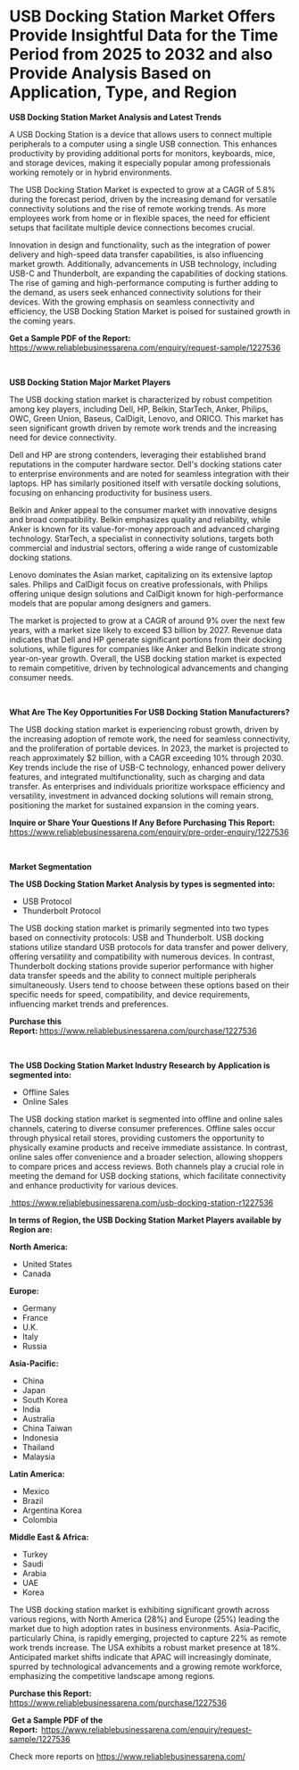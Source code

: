 <p><h1>USB Docking Station Market Offers Provide Insightful Data for the Time Period from 2025 to 2032 and also Provide Analysis Based on Application, Type, and Region</h1></p><p><strong>USB Docking Station Market Analysis and Latest Trends</strong></p>
<p><p>A USB Docking Station is a device that allows users to connect multiple peripherals to a computer using a single USB connection. This enhances productivity by providing additional ports for monitors, keyboards, mice, and storage devices, making it especially popular among professionals working remotely or in hybrid environments. </p><p>The USB Docking Station Market is expected to grow at a CAGR of 5.8% during the forecast period, driven by the increasing demand for versatile connectivity solutions and the rise of remote working trends. As more employees work from home or in flexible spaces, the need for efficient setups that facilitate multiple device connections becomes crucial. </p><p>Innovation in design and functionality, such as the integration of power delivery and high-speed data transfer capabilities, is also influencing market growth. Additionally, advancements in USB technology, including USB-C and Thunderbolt, are expanding the capabilities of docking stations. The rise of gaming and high-performance computing is further adding to the demand, as users seek enhanced connectivity solutions for their devices. With the growing emphasis on seamless connectivity and efficiency, the USB Docking Station Market is poised for sustained growth in the coming years.</p></p>
<p><strong>Get a Sample PDF of the Report:&nbsp;</strong> <a href="https://www.reliablebusinessarena.com/enquiry/request-sample/1227536?utm_campaign=3138&utm_medium=2&utm_source=Github&utm_content=ia&utm_term=06042025&utm_id=usb-docking-station">https://www.reliablebusinessarena.com/enquiry/request-sample/1227536</a></p>
<p>&nbsp;</p>
<p><strong>USB Docking Station Major Market Players</strong></p>
<p><p>The USB docking station market is characterized by robust competition among key players, including Dell, HP, Belkin, StarTech, Anker, Philips, OWC, Green Union, Baseus, CalDigit, Lenovo, and ORICO. This market has seen significant growth driven by remote work trends and the increasing need for device connectivity.</p><p>Dell and HP are strong contenders, leveraging their established brand reputations in the computer hardware sector. Dell's docking stations cater to enterprise environments and are noted for seamless integration with their laptops. HP has similarly positioned itself with versatile docking solutions, focusing on enhancing productivity for business users.</p><p>Belkin and Anker appeal to the consumer market with innovative designs and broad compatibility. Belkin emphasizes quality and reliability, while Anker is known for its value-for-money approach and advanced charging technology. StarTech, a specialist in connectivity solutions, targets both commercial and industrial sectors, offering a wide range of customizable docking stations.</p><p>Lenovo dominates the Asian market, capitalizing on its extensive laptop sales. Philips and CalDigit focus on creative professionals, with Philips offering unique design solutions and CalDigit known for high-performance models that are popular among designers and gamers.</p><p>The market is projected to grow at a CAGR of around 9% over the next few years, with a market size likely to exceed $3 billion by 2027. Revenue data indicates that Dell and HP generate significant portions from their docking solutions, while figures for companies like Anker and Belkin indicate strong year-on-year growth. Overall, the USB docking station market is expected to remain competitive, driven by technological advancements and changing consumer needs.</p></p>
<p>&nbsp;</p>
<p><strong>What Are The Key Opportunities For USB Docking Station Manufacturers?</strong></p>
<p><p>The USB docking station market is experiencing robust growth, driven by the increasing adoption of remote work, the need for seamless connectivity, and the proliferation of portable devices. In 2023, the market is projected to reach approximately $2 billion, with a CAGR exceeding 10% through 2030. Key trends include the rise of USB-C technology, enhanced power delivery features, and integrated multifunctionality, such as charging and data transfer. As enterprises and individuals prioritize workspace efficiency and versatility, investment in advanced docking solutions will remain strong, positioning the market for sustained expansion in the coming years.</p></p>
<p><strong>Inquire or Share Your Questions If Any Before Purchasing This Report:</strong> <a href="https://www.reliablebusinessarena.com/enquiry/pre-order-enquiry/1227536?utm_campaign=3138&utm_medium=2&utm_source=Github&utm_content=ia&utm_term=06042025&utm_id=usb-docking-station">https://www.reliablebusinessarena.com/enquiry/pre-order-enquiry/1227536</a></p>
<p>&nbsp;</p>
<p><strong>Market Segmentation</strong></p>
<p><strong>The USB Docking Station Market Analysis by types is segmented into:</strong></p>
<p><ul><li>USB Protocol</li><li>Thunderbolt Protocol</li></ul></p>
<p><p>The USB docking station market is primarily segmented into two types based on connectivity protocols: USB and Thunderbolt. USB docking stations utilize standard USB protocols for data transfer and power delivery, offering versatility and compatibility with numerous devices. In contrast, Thunderbolt docking stations provide superior performance with higher data transfer speeds and the ability to connect multiple peripherals simultaneously. Users tend to choose between these options based on their specific needs for speed, compatibility, and device requirements, influencing market trends and preferences.</p></p>
<p><strong>Purchase this Report:&nbsp;</strong><a href="https://www.reliablebusinessarena.com/purchase/1227536?utm_campaign=3138&utm_medium=2&utm_source=Github&utm_content=ia&utm_term=06042025&utm_id=usb-docking-station">https://www.reliablebusinessarena.com/purchase/1227536</a></p>
<p>&nbsp;</p>
<p><strong>The USB Docking Station Market Industry Research by Application is segmented into:</strong></p>
<p><ul><li>Offline Sales</li><li>Online Sales</li></ul></p>
<p><p>The USB docking station market is segmented into offline and online sales channels, catering to diverse consumer preferences. Offline sales occur through physical retail stores, providing customers the opportunity to physically examine products and receive immediate assistance. In contrast, online sales offer convenience and a broader selection, allowing shoppers to compare prices and access reviews. Both channels play a crucial role in meeting the demand for USB docking stations, which facilitate connectivity and enhance productivity for various devices.</p></p>
<p><a href="https://www.reliablebusinessarena.com/usb-docking-station-r1227536?utm_campaign=3138&utm_medium=2&utm_source=Github&utm_content=ia&utm_term=06042025&utm_id=usb-docking-station">&nbsp;https://www.reliablebusinessarena.com/usb-docking-station-r1227536</a></p>
<p><strong>In terms of Region, the USB Docking Station Market Players available by Region are:</strong></p>
<p>
    <p> <strong> North America: </strong>
        <ul>
            <li>United States</li>
            <li>Canada</li>
        </ul>
        </p> 
    <p> <strong> Europe: </strong>
        <ul>
            <li>Germany</li>
            <li>France</li>
            <li>U.K.</li>
            <li>Italy</li>
            <li>Russia</li>
        </ul>
        </p> 
    <p> <strong> Asia-Pacific: </strong>
        <ul>
            <li>China</li>
            <li>Japan</li>
            <li>South Korea</li>
            <li>India</li>
            <li>Australia</li>
            <li>China Taiwan</li>
            <li>Indonesia</li>
            <li>Thailand</li>
            <li>Malaysia</li>
        </ul>
        </p> 
    <p> <strong> Latin America: </strong>
        <ul>
            <li>Mexico</li>
            <li>Brazil</li>
            <li>Argentina Korea</li>
            <li>Colombia</li>
        </ul>
        </p> 
    <p> <strong> Middle East & Africa: </strong>
        <ul>
            <li>Turkey</li>
            <li>Saudi</li>
            <li>Arabia</li>
            <li>UAE</li>
            <li>Korea</li>
        </ul>
    </p>
    </p>
<p><p>The USB docking station market is exhibiting significant growth across various regions, with North America (28%) and Europe (25%) leading the market due to high adoption rates in business environments. Asia-Pacific, particularly China, is rapidly emerging, projected to capture 22% as remote work trends increase. The USA exhibits a robust market presence at 18%. Anticipated market shifts indicate that APAC will increasingly dominate, spurred by technological advancements and a growing remote workforce, emphasizing the competitive landscape among regions.</p></p>
<p><strong>Purchase this Report: </strong><a href="https://www.reliablebusinessarena.com/purchase/1227536?utm_campaign=3138&utm_medium=2&utm_source=Github&utm_content=ia&utm_term=06042025&utm_id=usb-docking-station">https://www.reliablebusinessarena.com/purchase/1227536</a></p>
<p>&nbsp;<strong>Get a Sample PDF of the Report:&nbsp;&nbsp;</strong><a href="https://www.reliablebusinessarena.com/enquiry/request-sample/1227536?utm_campaign=3138&utm_medium=2&utm_source=Github&utm_content=ia&utm_term=06042025&utm_id=usb-docking-station">https://www.reliablebusinessarena.com/enquiry/request-sample/1227536</a></p>
<p><strong></strong></p>
<p>Check more reports on <a href="https://www.reliablebusinessarena.com/?utm_campaign=3138&utm_medium=2&utm_source=Github&utm_content=ia&utm_term=06042025&utm_id=usb-docking-station">https://www.reliablebusinessarena.com/</a></p>